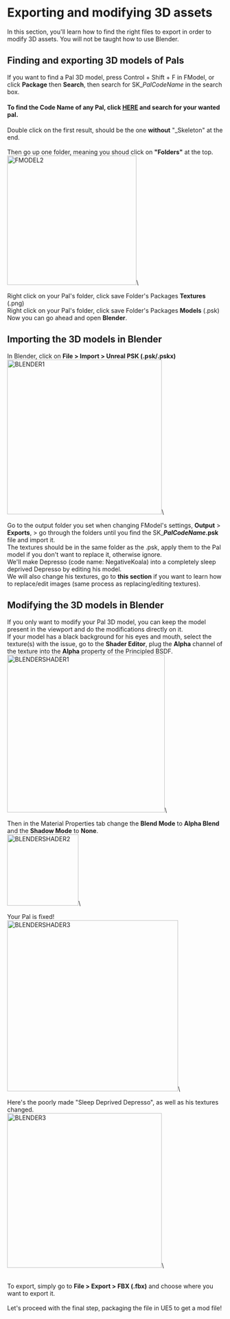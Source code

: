 # Exporting and modifying 3D assets
In this section, you'll learn how to find the right files to export in order to modify 3D assets. You will not be taught how to use Blender.
## Finding and exporting 3D models of Pals
If you want to find a Pal 3D model, press Control + Shift + F in FModel, or click **Package** then **Search**, then search for SK_*PalCodeName* in the search box.
#### To find the Code Name of any Pal, click **[HERE](https://github.com/KURAMAAA0/PalModding/blob/main/PalNamesCodeNames.txt "HERE")** and search for your wanted pal.

Double click on the first result, should be the one **without** "_Skeleton" at the end.\
\
Then go up one folder, meaning you shoud click on **"Folders"** at the top.\
<img width="301" alt="FMODEL2" src="https://github.com/KURAMAAA0/PalModding/assets/58988462/6c0d144c-5a52-465b-8d76-f404d6ab3474">\

Right click on your Pal's folder, click save Folder's Packages **Textures** (.png)\
Right click on your Pal's folder, click save Folder's Packages **Models** (.psk)\
Now you can go ahead and open **Blender**.


## Importing the 3D models in Blender
In Blender, click on **File > Import > Unreal PSK (.psk/.pskx)**\
<img width="360" alt="BLENDER1" src="https://github.com/KURAMAAA0/PalModding/assets/58988462/98e6e332-75d2-4c60-ad49-d557459ce8d4">\

Go to the output folder you set when changing FModel's settings, **Output** > **Exports**, > go through the folders until you find the SK_***PalCodeName*.psk** file and import it.\
The textures should be in the same folder as the .psk, apply them to the Pal model if you don't want to replace it, otherwise ignore.\
We'll make Depresso (code name: NegativeKoala) into a completely sleep deprived Depresso by editing his model.\
We will also change his textures, go to **this section** if you want to learn how to replace/edit images (same process as replacing/editing textures).


## Modifying the 3D models in Blender
If you only want to modify your Pal 3D model, you can keep the model present in the viewport and do the modifications directly on it.\
If your model has a black background for his eyes and mouth, select the texture(s) with the issue, go to the **Shader Editor**, plug the **Alpha** channel of the texture into the **Alpha** property of the Principled BSDF.\
<img width="367" alt="BLENDERSHADER1" src="https://github.com/KURAMAAA0/PalModding/assets/58988462/22aab63c-6c56-469e-ba56-30b8b6483777">\

Then in the Material Properties tab change the **Blend Mode** to **Alpha Blend** and the **Shadow Mode** to **None**.\
<img width="166" alt="BLENDERSHADER2" src="https://github.com/KURAMAAA0/PalModding/assets/58988462/8eefd16f-c2ee-4ee7-b3db-d10c931f30b8">\

Your Pal is fixed!\
<img width="398" alt="BLENDERSHADER3" src="https://github.com/KURAMAAA0/PalModding/assets/58988462/d0b93d38-ea6d-4a27-9ac4-14beab123f1f">\



Here's the poorly made "Sleep Deprived Depresso", as well as his textures changed.\
<img width="360" alt="BLENDER3" src="https://github.com/KURAMAAA0/PalModding/assets/58988462/3cd4b1f6-17d9-4160-8c04-d0acc640ce92">\

\
To export, simply go to **File > Export > FBX (.fbx)** and choose where you want to export it.\
\
Let's proceed with the final step, packaging the file in UE5 to get a mod file!
